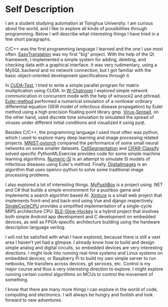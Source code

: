# Self Description

I am a student studying automation at Tsinghua University. I am curious about the world, and I like to explore all kinds of possibilities through programming. Below I will describe what interesting things I have tried in a few short paragraphs.

C/C++ was the first programming language I learned and the one I use most often. [EasyTranslation](https://github.com/weixr18/EasyTranslation) was my first "big" project. With the help of the Qt framework, I implemented a simple system for adding, deleting, and checking data with a graphical interface. It was very rudimentary, using a MySQL backend and no network connection, but I got familiar with the basic object-oriented development specifications through it.

In [CUDA-Test](https://github.com/weixr18/CUDA-Test), I tried to write a simple parallel program for matrix multiplication using CUDA. In [W-Chatroom](https://github.com/weixr18/W-Chatroom) I explored simple network communication in concurrent mode with the help of winsock2 and pthread. [Euler-method](https://github.com/weixr18/Euler-method) performed a numerical simulation of a nonlinear ordinary differential equation (SEIR model of infectious disease propagation) by Euler method using a high precision floating point library gmp. [Virus-Spread](https://github.com/weixr18/Virus-Spread), on the other hand, used discrete time simulation to simulated the spread of viruses under different initial conditions and visualized it using pyqt.

Besides C/C++, the programming language I used most often was python, which I used to explore many deep learning and image processing related projects. [MNIST-pytorch](https://github.com/weixr18/MNIST-pytorch) compared the performance of some small neural networks on some smaller datasets. [CellSegmentation](https://github.com/weixr18/EasyTranslation) and [CIFAR-Classify](https://github.com/weixr18/CIFAR-Classify) solved specific PythonMLExercise provides code for some simple machine learning algorithms. [Numeric-SI](https://github.com/weixr18/Mumeric-SI) is an attempt to simulate SI models of infectious diseases using Euler's method. Finally, [DigitalImages](https://github.com/weixr18/DigitalImages) is an algorithm that uses opencv-python to solve some traditional image processing problems.

I also explored a lot of interesting things. [MyPushBox](https://github.com/weixr18/MyPushBox) is a project using .NET and C# that builds a simple environment for a pushbox game and implements a search algorithm based AI. [Xiniture](https://github.com/weixr18/Ximiture) is a small web project that implements front-end and back-end using Vue and django respectively. [SingleCycleCPU](https://github.com/weixr18/SingleCycleCPU) provides a simplified implementation of a single-cycle MIPS architecture CPU. [BLE-Glow-Hockey](https://github.com/weixr18/BLE-Glow-Hockey) is a hybrid project that involves both simple Android app development and C development on embedded devices, as well as FPGA-specific architecture building using the hardware description language verilog.

I will not be satisfied with what I have explored, because there is still a vast area I haven't yet had a glimpse. I already know how to build and design simple analog and digital circuits, so embedded devices are very interesting directions. I might look into running real-time systems and Linux systems on embedded devices, or Raspberry Pi to build my own simple server to run netbooks, file transfers across devices, git services, etc. Control is my major course and thus a very interesting direction to explore. I might explore running certain control algorithms on MCUs to control the movement of something.

I know that there are many more things I can explore in the world of code, computing and electronics. I will always be hungry and foolish and look forward to new adventures.

